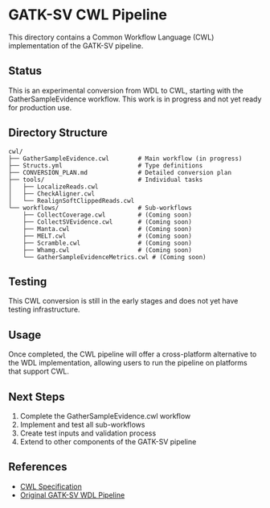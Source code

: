 # GATK-SV CWL Pipeline

This directory contains a Common Workflow Language (CWL) implementation of the GATK-SV pipeline.

## Status

This is an experimental conversion from WDL to CWL, starting with the GatherSampleEvidence workflow. This work is in progress and not yet ready for production use.

## Directory Structure

```
cwl/
├── GatherSampleEvidence.cwl        # Main workflow (in progress)
├── Structs.yml                     # Type definitions
├── CONVERSION_PLAN.md              # Detailed conversion plan
├── tools/                          # Individual tasks
│   ├── LocalizeReads.cwl
│   ├── CheckAligner.cwl
│   └── RealignSoftClippedReads.cwl
└── workflows/                      # Sub-workflows
    ├── CollectCoverage.cwl         # (Coming soon)
    ├── CollectSVEvidence.cwl       # (Coming soon)
    ├── Manta.cwl                   # (Coming soon)
    ├── MELT.cwl                    # (Coming soon)
    ├── Scramble.cwl                # (Coming soon)
    ├── Whamg.cwl                   # (Coming soon)
    └── GatherSampleEvidenceMetrics.cwl # (Coming soon)
```

## Testing

This CWL conversion is still in the early stages and does not yet have testing infrastructure.

## Usage

Once completed, the CWL pipeline will offer a cross-platform alternative to the WDL implementation, allowing users to run the pipeline on platforms that support CWL.

## Next Steps

1. Complete the GatherSampleEvidence.cwl workflow
2. Implement and test all sub-workflows
3. Create test inputs and validation process
4. Extend to other components of the GATK-SV pipeline

## References

- [CWL Specification](https://www.commonwl.org/v1.2/)
- [Original GATK-SV WDL Pipeline](https://github.com/broadinstitute/gatk-sv)